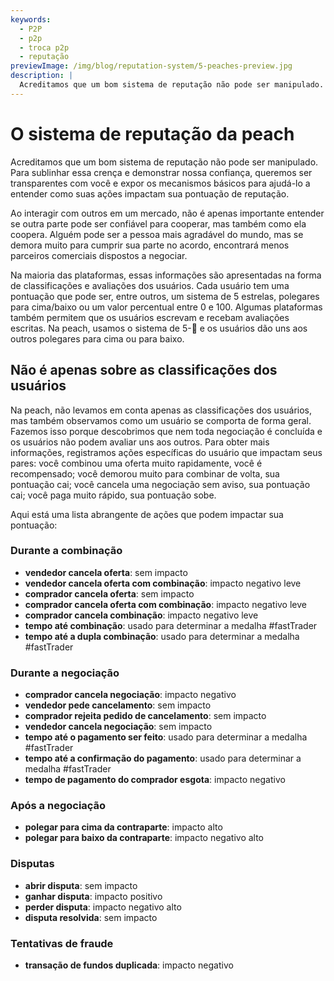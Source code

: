 ```yaml
---
keywords:
  - P2P
  - p2p
  - troca p2p
  - reputação
previewImage: /img/blog/reputation-system/5-peaches-preview.jpg
description: |
  Acreditamos que um bom sistema de reputação não pode ser manipulado. Para sublinhar essa crença e demonstrar nossa confiança, queremos ser transparentes com você e expor os mecanismos básicos para ajudá-lo a entender como suas ações impactam sua pontuação de reputação.
---
```


# O sistema de reputação da peach

Acreditamos que um bom sistema de reputação não pode ser manipulado. Para sublinhar essa crença e demonstrar nossa confiança, queremos ser transparentes com você e expor os mecanismos básicos para ajudá-lo a entender como suas ações impactam sua pontuação de reputação.

Ao interagir com outros em um mercado, não é apenas importante entender se outra parte pode ser confiável para cooperar, mas também como ela coopera. Alguém pode ser a pessoa mais agradável do mundo, mas se demora muito para cumprir sua parte no acordo, encontrará menos parceiros comerciais dispostos a negociar.

Na maioria das plataformas, essas informações são apresentadas na forma de classificações e avaliações dos usuários. Cada usuário tem uma pontuação que pode ser, entre outros, um sistema de 5 estrelas, polegares para cima/baixo ou um valor percentual entre 0 e 100. Algumas plataformas também permitem que os usuários escrevam e recebam avaliações escritas. Na peach, usamos o sistema de 5-🍑 e os usuários dão uns aos outros polegares para cima ou para baixo.

## Não é apenas sobre as classificações dos usuários

Na peach, não levamos em conta apenas as classificações dos usuários, mas também observamos como um usuário se comporta de forma geral. Fazemos isso porque descobrimos que nem toda negociação é concluída e os usuários não podem avaliar uns aos outros. Para obter mais informações, registramos ações específicas do usuário que impactam seus pares: você combinou uma oferta muito rapidamente, você é recompensado; você demorou muito para combinar de volta, sua pontuação cai; você cancela uma negociação sem aviso, sua pontuação cai; você paga muito rápido, sua pontuação sobe.

Aqui está uma lista abrangente de ações que podem impactar sua pontuação:

### Durante a combinação

- **vendedor cancela oferta**: sem impacto
- **vendedor cancela oferta com combinação**: impacto negativo leve
- **comprador cancela oferta**: sem impacto
- **comprador cancela oferta com combinação**: impacto negativo leve
- **comprador cancela combinação**: impacto negativo leve
- **tempo até combinação**: usado para determinar a medalha #fastTrader
- **tempo até a dupla combinação**: usado para determinar a medalha #fastTrader

### Durante a negociação

- **comprador cancela negociação**: impacto negativo
- **vendedor pede cancelamento**: sem impacto
- **comprador rejeita pedido de cancelamento**: sem impacto
- **vendedor cancela negociação**: sem impacto
- **tempo até o pagamento ser feito**: usado para determinar a medalha #fastTrader
- **tempo até a confirmação do pagamento**: usado para determinar a medalha #fastTrader
- **tempo de pagamento do comprador esgota**: impacto negativo

### Após a negociação

- **polegar para cima da contraparte**: impacto alto
- **polegar para baixo da contraparte**: impacto negativo alto

### Disputas

- **abrir disputa**: sem impacto
- **ganhar disputa**: impacto positivo
- **perder disputa**: impacto negativo alto
- **disputa resolvida**: sem impacto

### Tentativas de fraude

- **transação de fundos duplicada**: impacto negativo

